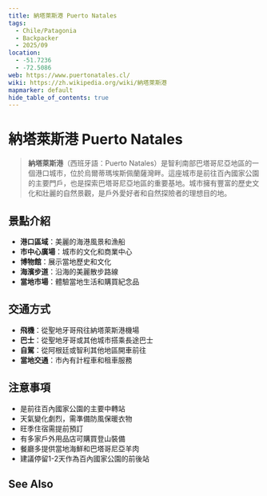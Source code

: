 ```yaml
---
title: 納塔萊斯港 Puerto Natales
tags:
  - Chile/Patagonia
  - Backpacker
  - 2025/09
location:
  - -51.7236
  - -72.5086
web: https://www.puertonatales.cl/
wiki: https://zh.wikipedia.org/wiki/納塔萊斯港
mapmarker: default
hide_table_of_contents: true
---
```


納塔萊斯港 Puerto Natales
========================

> **納塔萊斯港**（西班牙語：Puerto Natales）是智利南部巴塔哥尼亞地區的一個港口城市，位於烏爾蒂瑪埃斯佩蘭薩灣畔。這座城市是前往百內國家公園的主要門戶，也是探索巴塔哥尼亞地區的重要基地。城市擁有豐富的歷史文化和壯麗的自然景觀，是戶外愛好者和自然探險者的理想目的地。

## 景點介紹
- **港口區域**：美麗的海港風景和漁船
- **市中心廣場**：城市的文化和商業中心
- **博物館**：展示當地歷史和文化
- **海濱步道**：沿海的美麗散步路線
- **當地市場**：體驗當地生活和購買紀念品

## 交通方式
- **飛機**：從聖地牙哥飛往納塔萊斯港機場
- **巴士**：從聖地牙哥或其他城市搭乘長途巴士
- **自駕**：從阿根廷或智利其他地區開車前往
- **當地交通**：市內有計程車和租車服務

## 注意事項
- 是前往百內國家公園的主要中轉站
- 天氣變化劇烈，需準備防風保暖衣物
- 旺季住宿需提前預訂
- 有多家戶外用品店可購買登山裝備
- 餐廳多提供當地海鮮和巴塔哥尼亞羊肉
- 建議停留1-2天作為百內國家公園的前後站

See Also
--------